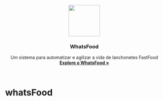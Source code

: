<p align="center">
  <a href="https://weslleymendes.com.br">
    <img src="https://img.elo7.com.br/product/zoom/26E22DD/painel-adesivo-parede-lanche-fast-food-lanchonete-truck-hd-painel-adesivo-lanche-hamburguer.jpg" alt="" width=100 height=100>
  </a>

  <h3 align="center">WhatsFood</h3>

  <p align="center">
    Um sistema para automatizar e agilizar a vida de lanchonetes FastFood
    <br>
  <a href="https://weslleymendes.com.br/whatsFood"><strong>Explore o WhatsFood <b>»</b> </strong></a>
    <br>
    
  </p>
</p>

<br>


# whatsFood

